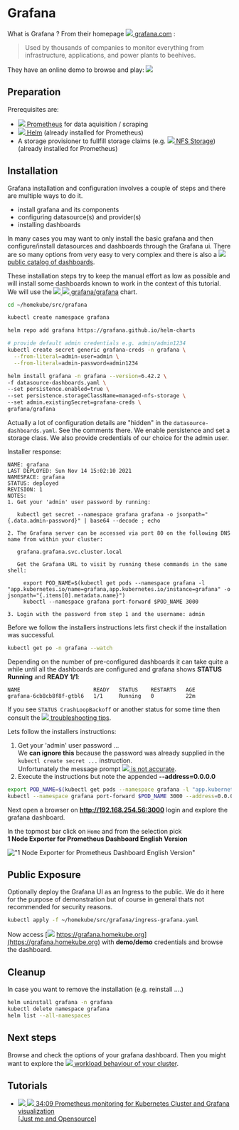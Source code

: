 # Grafana

What is Grafana ? From their homepage
[![](images/ico/book_16.png) grafana.com](https://grafana.com) :

> Used by thousands of companies to monitor everything from infrastructure, applications, and power plants to beehives.

They have an online demo to browse and play:
[![](images/3rd-party/grafana-play.png)](https://play.grafana.com)

## Preparation

Prerequisites are:

- ![](images/ico/color/homekube_16.png)[ Prometheus](prometheus.md) for data aquisition / scraping
- ![](images/ico/color/homekube_16.png)[ Helm](helm.md) (already installed for Prometheus)
- A storage provisioner to fullfill storage claims (e.g.
  ![](images/ico/color/homekube_16.png)[ NFS Storage](nfs.md)) (already installed for Prometheus)

## Installation

Grafana installation and configuration involves a couple of steps and there are multiple ways to do it.

- install grafana and its components
- configuring datasource(s) and provider(s)
- installing dashboards

In many cases you may want to only install the basic grafana and then configure/install datasources and dashboards
through the Grafana ui. There are so many options from very easy to very complex and there is also a
[![](images/ico/book_16.png) public catalog of dashboards](https://grafana.com/grafana/dashboards).

These installation steps try to keep the manual effort as low as possible and
will install some dashboards known to work in the context of this tutorial. We will use the
[![](images/ico/color/helm_16.png) ![](images/ico/github_16.png) grafana/grafana](https://github.com/helm/charts/tree/master/stable/grafana)
chart.

```bash
cd ~/homekube/src/grafana

kubectl create namespace grafana

helm repo add grafana https://grafana.github.io/helm-charts

# provide default admin credentials e.g. admin/admin1234
kubectl create secret generic grafana-creds -n grafana \
  --from-literal=admin-user=admin \
  --from-literal=admin-password=admin1234

helm install grafana -n grafana --version=6.42.2 \
-f datasource-dashboards.yaml \
--set persistence.enabled=true \
--set persistence.storageClassName=managed-nfs-storage \
--set admin.existingSecret=grafana-creds \
grafana/grafana
```

Actually a lot of configuration details are "hidden" in the `datasource-dashboards.yaml`. See the comments there.
We enable persistence and set a storage class. We also provide credentials of our choice for the admin user.

Installer response:

```text
NAME: grafana
LAST DEPLOYED: Sun Nov 14 15:02:10 2021
NAMESPACE: grafana
STATUS: deployed
REVISION: 1
NOTES:
1. Get your 'admin' user password by running:

   kubectl get secret --namespace grafana grafana -o jsonpath="{.data.admin-password}" | base64 --decode ; echo

2. The Grafana server can be accessed via port 80 on the following DNS name from within your cluster:

   grafana.grafana.svc.cluster.local

   Get the Grafana URL to visit by running these commands in the same shell:

     export POD_NAME=$(kubectl get pods --namespace grafana -l "app.kubernetes.io/name=grafana,app.kubernetes.io/instance=grafana" -o jsonpath="{.items[0].metadata.name}")
     kubectl --namespace grafana port-forward $POD_NAME 3000

3. Login with the password from step 1 and the username: admin
```

Before we follow the installers instructions lets first check if the installation was successful.

```bash
kubectl get po -n grafana --watch
```

Depending on the number of pre-configured dashboards it can take quite a while
until all the dashboards are configured and grafana shows **STATUS Running** and **READY 1/1**:

```text
NAME                       READY   STATUS    RESTARTS   AGE
grafana-6cb8cb8f8f-gtbl6   1/1     Running   0          22m
```

If you see `STATUS CrashLoopBackoff` or another status for some time then consult the
![](images/ico/color/homekube_16.png)[ troubleshooting tips](grafana-notes.md#troubleshooting).

Lets follow the installers instructions:

1. Get your 'admin' user password ...  
   We **can ignore this** because the password was already supplied in the `kubectl create secret ...` instruction.  
   Unfortunately the message prompt
   ![](images/ico/color/homekube_16.png)[ is not accurate](grafana-notes.md#installation-response-message).
2. Execute the instructions but note the appended **--address=0.0.0.0**

```bash
export POD_NAME=$(kubectl get pods --namespace grafana -l "app.kubernetes.io/name=grafana,app.kubernetes.io/instance=grafana" -o jsonpath="{.items[0].metadata.name}")
kubectl --namespace grafana port-forward $POD_NAME 3000 --address=0.0.0.0
```

Next open a browser on **http://192.168.254.56:3000** login and explore the grafana dashboard.

In the topmost bar click on `Home` and from the selection pick  
**1 Node Exporter for Prometheus Dashboard English Version**

!["1 Node Exporter for Prometheus Dashboard English Version"](images/grafana-node-exporter.png)

## Public Exposure

Optionally deploy the Grafana UI as an Ingress to the public. We do it here for the purpose of demonstration but of course
in general thats not recommended for security reasons.

```bash
kubectl apply -f ~/homekube/src/grafana/ingress-grafana.yaml
```

Now access
[![](images/ico/color/homekube_link_16.png) https://grafana.homekube.org](https://grafana.homekube.org)
with **demo/demo** credentials and browse the dashboard.

## Cleanup

In case you want to remove the installation (e.g. reinstall ....)

```bash
helm uninstall grafana -n grafana
kubectl delete namespace grafana
helm list --all-namespaces
```

## Next steps

Browse and check the options of your grafana dashboard. Then you might want to explore the
![](images/ico/color/homekube_16.png)[ workload behaviour of your cluster](workload-testing.md).

## Tutorials

- [![](images/ico/color/youtube_16.png) ![](images/ico/terminal_16.png) 34:09 Prometheus monitoring for Kubernetes Cluster and Grafana visualization](https://www.youtube.com/watch?v=CmPdyvgmw-A)  
  [[Just me and Opensource](https://www.youtube.com/channel/UC6VkhPuCCwR_kG0GExjoozg)]

